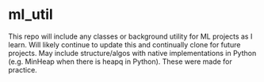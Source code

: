 # ml_util

This repo will include any classes or background utility for ML projects as I learn. Will likely continue to update this and continually clone for future projects. May include structure/algos with native implementations in Python (e.g. MinHeap when there is heapq in Python). These were made for practice.
